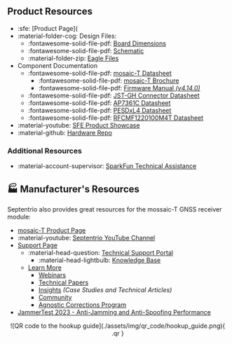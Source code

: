 ## Product Resources

- :sfe: [Product Page](
- :material-folder-cog: Design Files:
	- :fontawesome-solid-file-pdf: [Board Dimensions](./assets/board_files/dimensions.pdf)
	- :fontawesome-solid-file-pdf: [Schematic](./assets/board_files/schematic.pdf)
	- :material-folder-zip: [Eagle Files](./assets/board_files/eagle_files.zip)
- Component Documentation
	- :fontawesome-solid-file-pdf: [mosaic-T Datasheet](./assets/component_documentation/mosaic_hardware_manual_v1.9.0.pdf)
		- :fontawesome-solid-file-pdf: [mosaic-T Brochure](./assets/component_documentation/Septentrio_mosaic-T_LR_new.pdf)
		- :fontawesome-solid-file-pdf: [Firmware Manual *(v4.14.0)*](./assets/component_documentation/firmware/mosaic-T_Firmware_v4.14.10.1_Reference_Guide.pdf)
	- :fontawesome-solid-file-pdf: [JST-GH Connector Datasheet](./assets/component_documentation/JST-GH_datasheet.pdf)
	- :fontawesome-solid-file-pdf: [AP7361C Datasheet](./assets/component_documentation/AP7361C.pdf)
	- :fontawesome-solid-file-pdf: [PESDxL4 Datasheet](./assets/component_documentation/PESDXL4UF_G_W.pdf)
	- :fontawesome-solid-file-pdf: [RFCMF1220100M4T Datasheet](./assets/component_documentation/watcs00941_1-2271498.pdf)
- :material-youtube: [SFE Product Showcase](https://youtu.be/TSkIvtaVZc0)
- :material-github: [Hardware Repo](https://github.com/sparkfun/SparkFun_GNSS_mosaic-T)


### Additional Resources

- :material-account-supervisor: [SparkFun Technical Assistance](https://www.sparkfun.com/technical_assistance)


## 🏭&nbsp;Manufacturer's Resources
Septentrio also provides great resources for the mossaic-T GNSS receiver module:

- [mosaic-T Product Page](https://www.septentrio.com/en/products/gps/gnss-receiver-modules/mosaic-T)
- :material-youtube: [Septentrio YouTube Channel](https://www.youtube.com/channel/UCrA9wMw1y1f-KeOnnhq4lrA/feed)
- [Support Page](https://www.septentrio.com/en/support)
	- :material-head-question: [Technical Support Portal](https://customersupport.septentrio.com/s/)
		- :material-head-lightbulb: [Knowledge Base](https://customersupport.septentrio.com/s/topiccatalog)
	- [Learn More](https://www.septentrio.com/en/learn-more)
		- [Webinars](https://www.septentrio.com/en/learn-more/webinars)
		- [Technical Papers](https://www.septentrio.com/en/learn-more/technical-papers)
		- [Insights](https://www.septentrio.com/en/learn-more/insights) *(Case Studies and Technical Articles)*
		- [Community](https://www.septentrio.com/en/learn-more/community)
		- [Agnostic Corrections Program](https://www.septentrio.com/en/products/correction-services/precise-point-positioning-services-land/agnostic-corrections-program-gnss-correction-services)
- [JammerTest 2023 - Anti-Jamming and Anti-Spoofing Performance](https://www.septentrio.com/en/learn-more/insights/most-resilient-gnss-receiver-results-jammertest-norway)



<article style="text-align: center;" markdown>
![QR code to the hookup guide](./assets/img/qr_code/hookup_guide.png){ .qr }
</article>
